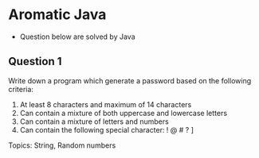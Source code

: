 # Aromatic Java
- Question below are solved by Java

## Question 1
Write down a program which generate a password based on the following criteria:
1. At least 8 characters and maximum of 14 characters
2. Can contain a mixture of both uppercase and lowercase letters
3. Can contain a mixture of letters and numbers
4. Can contain the following special character: ! @ # ? ]

Topics: String, Random numbers
